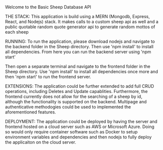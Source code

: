 Welcome to the Basic Sheep Database API

THE STACK:
This application is build using a MERN (Mongodb, Express, React, and Nodejs) stack. It makes calls to a custom sheep api as well and a public quotable random quote generator api to generate random mottos of each sheep

RUNNING:
To run the application, please download nodejs and navigate to the backend folder in the Sheep directory. Then use 'npm install' to install all dependencies. From here you can run the backend server using 'npm start'

Then open a separate terminal and navigate to the frontend folder in the Sheep directory. Use 'npm install' to install all dependencies once more and then 'npm start' to run the frontend server.

EXTENSIONS:
The application could be further extended to add full CRUD operations, including Deletes and Update capablities. Furthermore, the frontend currently does not allow for the searching of a sheep by id, although the functionality is supported on the backend. Multipage and authenticative methodogies could be used to implemented the aforementioned features.

DEPLOYMENT:
The application could be deployed by having the server and frontend hosted on a cloud server such as AWS or Microsoft Azure. Doing so would only require container software such as Docker to setup environment variables and dependencies and then nodejs to fully deploy the applicaiton on the cloud server. 
